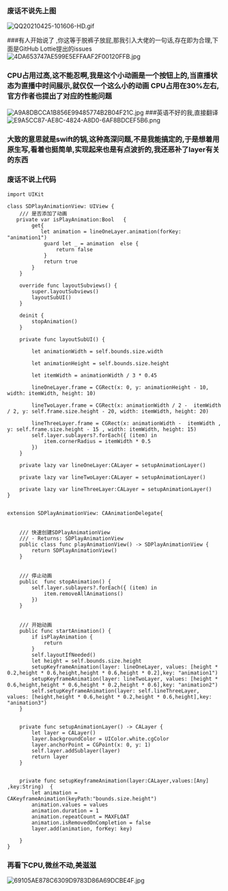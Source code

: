 ### 废话不说先上图

![QQ20210425-101606-HD.gif](https://upload-images.jianshu.io/upload_images/1510469-f661250eff521fcf.gif?imageMogr2/auto-orient/strip)

###有人开始说了 ,你这等于脱裤子放屁,那我引入大佬的一句话,存在即为合理,下面是GitHub Lottie提出的issues
![4DA653747AE599E5EFFAAF2F00120FFB.jpg](https://upload-images.jianshu.io/upload_images/1510469-f4077ba3747fec37.jpg?imageMogr2/auto-orient/strip%7CimageView2/2/w/1240)  
### CPU占用过高,这不能忍啊,我是这个小动画是一个按钮上的,当直播状态为直播中时间展示,就仅仅一个这么小的动画 CPU占用在30%左右,官方作者也提出了对应的性能问题
![A9A8DBCCA1B856E99485774B2B04F21C.jpg](https://upload-images.jianshu.io/upload_images/1510469-b4cbc1c49d6ff52c.jpg?imageMogr2/auto-orient/strip%7CimageView2/2/w/1240)
###英语不好的我,直接翻译
![E9A5CC87-AE8C-4824-A8D0-6AF8BDCEF5B6.png](https://upload-images.jianshu.io/upload_images/1510469-565a6dc9d4e460db.png?imageMogr2/auto-orient/strip%7CimageView2/2/w/1240)
### 大致的意思就是swift的锅,这种高深问题,不是我能搞定的,于是想着用原生写,看着也挺简单,实现起来也是有点波折的,我还恶补了layer有关的东西
### 废话不说上代码
```
import UIKit

class SDPlayAnimationView: UIView {
    /// 是否添加了动画
   private var isPlayAnimation:Bool   {
        get{
           let animation = lineOneLayer.animation(forKey: "animation1")
            guard let _ = animation  else {
                return false
            }
            return true
        }
    }
    
    override func layoutSubviews() {
        super.layoutSubviews()
        layoutSubUI()
    }
    
    deinit {
        stopAnimation()
    }
    
    private func layoutSubUI() {
        
        let animationWidth = self.bounds.size.width
        
        let animationHeight = self.bounds.size.height
        
        let itemWidth = animationWidth / 3 * 0.45
        
        lineOneLayer.frame = CGRect(x: 0, y: animationHeight - 10, width: itemWidth, height: 10)
        
        lineTwoLayer.frame = CGRect(x: animationWidth / 2 -  itemWidth / 2, y: self.frame.size.height - 20, width: itemWidth, height: 20)
        
        lineThreeLayer.frame = CGRect(x: animationWidth -  itemWidth , y: self.frame.size.height - 15 , width: itemWidth, height: 15)
        self.layer.sublayers?.forEach({ (item) in
            item.cornerRadius = itemWidth * 0.5
        })
    }
    
    private lazy var lineOneLayer:CALayer = setupAnimationLayer()
    
    private lazy var lineTwoLayer:CALayer = setupAnimationLayer()
    
    private lazy var lineThreeLayer:CALayer = setupAnimationLayer()
}
 

extension SDPlayAnimationView: CAAnimationDelegate{
    
    
    /// 快速创建SDPlayAnimationView
    /// - Returns: SDPlayAnimationView
    public class func playAnimationView() -> SDPlayAnimationView {
        return SDPlayAnimationView()
    }
    
    
    /// 停止动画
    public  func stopAnimation() {
        self.layer.sublayers?.forEach({ (item) in
            item.removeAllAnimations()
        })
    }
    
    
    /// 开始动画
    public func startAnimation() {
        if isPlayAnimation {
            return
        }
        self.layoutIfNeeded()
        let height = self.bounds.size.height
        setupKeyframeAnimation(layer: lineOneLayer, values: [height * 0.2,height * 0.6,height,height * 0.6,height * 0.2],key: "animation1")
        setupKeyframeAnimation(layer: lineTwoLayer, values: [height * 0.6,height,height * 0.6,height * 0.2,height * 0.6],key: "animation2")
        self.setupKeyframeAnimation(layer: self.lineThreeLayer, values: [height,height * 0.6,height * 0.2,height * 0.6,height],key: "animation3")
    }
    

    private func setupAnimationLayer() -> CALayer {
        let layer = CALayer()
        layer.backgroundColor = UIColor.white.cgColor
        layer.anchorPoint = CGPoint(x: 0, y: 1)
        self.layer.addSublayer(layer)
        return layer
    }
    
     
    private func setupKeyframeAnimation(layer:CALayer,values:[Any] ,key:String)  {
        let animation = CAKeyframeAnimation(keyPath:"bounds.size.height")
        animation.values = values
        animation.duration = 1
        animation.repeatCount = MAXFLOAT
        animation.isRemovedOnCompletion = false
        layer.add(animation, forKey: key)
       
    }
}

```
### 再看下CPU,微丝不动,美滋滋
![69105AE878C6309D9783D86A69DCBE4F.jpg](https://upload-images.jianshu.io/upload_images/1510469-3c9193ef3dde489e.jpg?imageMogr2/auto-orient/strip%7CimageView2/2/w/1240)
